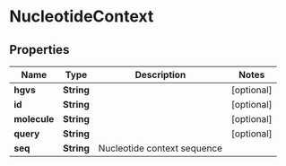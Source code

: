 
# NucleotideContext

## Properties
Name | Type | Description | Notes
------------ | ------------- | ------------- | -------------
**hgvs** | **String** |  |  [optional]
**id** | **String** |  |  [optional]
**molecule** | **String** |  |  [optional]
**query** | **String** |  |  [optional]
**seq** | **String** | Nucleotide context sequence | 




